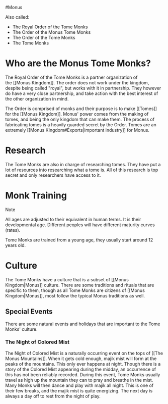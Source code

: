 #Monus

Also called:
* The Royal Order of the Tome Monks
* The Order of the Monus Tome Monks
* The Order of the Tome Monks
* The Tome Monks
# Who are the Monus Tome Monks?
The Royal Order of the Tome Monks is a partner organization of the [[Monus Kingdom]]. The order does not work under the kingdom, despite being called "royal", but works with it in partnership. They however do have a very close partnership, and take action with the best interest of the other organization in mind.

The Order is comprised of monks and their purpose is to make [[Tomes]] for the [[Monus Kingdom]]. Monus' power comes from the making of tomes, and being the only kingdom that can make them. The process of fabricating tomes is a heavily guarded secret by the Order. Tomes are an extremely [[Monus Kingdom#Exports|important industry]] for Monus.
# Research
The Tome Monks are also in charge of researching tomes. They have put a lot of resources into researching what a tome is. All of this research is top secret and only researchers have access to it.
# Monk Training
> [!NOTE]
> All ages are adjusted to their equivalent in human terms. It is their developmental age. Different peoples will have different maturity curves (rates).

Tome Monks are trained from a young age, they usually start around 12 years old.

# Culture
The Tome Monks have a culture that is a subset of [[Monus Kingdom|Monus]] culture. There are some traditions and rituals that are specific to them, though as all Tome Monks are citizens of [[Monus Kingdom|Monus]], most follow the typical Monus traditions as well.
## Special Events
There are some natural events and holidays that are important to the Tome Monks' culture.
### The Night of Colored Mist
The Night of Colored Mist is a naturally occurring event on the tops of [[The Monus Mountains]]. When it gets cold enough, majik mist will form at the peaks of the mountains. This only ever happens at night. Though there is a story of the Colored Mist appearing during the midday, an occurrence of this has not been reliably recorded.
During this event, Tome Monks usually travel as high up the mountain they can to pray and breathe in the mist. Many Monks will then dance and play with majik all night. This is one of their few breaks, and the majik mist is quite energizing. The next day is always a day off to rest from the night of play.
